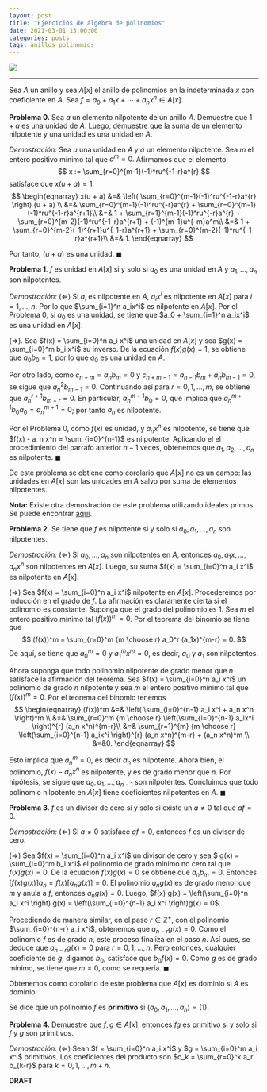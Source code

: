 ```yaml
---
layout: post
title: "Ejercicios de álgebra de polinomios"
date: 2021-03-01 15:00:00
categories: posts
tags: anillos polinomios
---
```


![](https://imgs.xkcd.com/comics/forgot_algebra.png)

---

Sea $A$ un anillo y sea $A[x]$ el anillo de polinomios en la indeterminada $x$ con coeficiente en $A$. Sea $f = a_0 + a_1 x + \cdots + a_n x^n \in A[x]$. 

**Problema 0.** Sea $a$ un elemento nilpotente de un anillo $A$. Demuestre que $1 + a$ es una unidad de $A$. Luego, demuestre que la suma de un elemento nilpotente y una unidad es una unidad en $A$.

*Demostración:* Sea $u$ una unidad en $A$ y $a$ un elemento nilpotente. Sea $m$ el entero positivo mínimo tal que $a^m = 0.$  Afirmamos que el elemento
$$
x := \sum_{r=0}^{m-1}(-1)^ru^{-1-r}a^{r}
$$
satisface que $x(u + a) = 1.$ 
$$
\begin{eqnarray}
x(u + a) &=& \left( \sum_{r=0}^{m-1}(-1)^ru^{-1-r}a^{r} \right) (u + a) \\
&=& \sum_{r=0}^{m-1}(-1)^ru^{-r}a^{r} + \sum_{r=0}^{m-1}(-1)^ru^{-1-r}a^{r+1}\\
&=& 1 + \sum_{r=1}^{m-1}(-1)^ru^{-r}a^{r} + \sum_{r=0}^{m-2}(-1)^ru^{-1-r}a^{r+1} + (-1)^{m-1}u^{-m}a^m\\
&=& 1 + \sum_{r=0}^{m-2}(-1)^{r+1}u^{-1-r}a^{r+1} + \sum_{r=0}^{m-2}(-1)^ru^{-1-r}a^{r+1}\\
&=& 1.
\end{eqnarray}
$$


Por tanto, $(u + a)$ es una unidad. $\blacksquare$

**Problema 1**. $f$ es unidad en $A[x]$ si y solo si $a_0$ es una unidad en $A$ y $a_1, \ldots, a_n$ son nilpotentes. 

*Demostración:* $(\Leftarrow)$ Si $a_i$ es nilpotente en $A$, $a_i x^i$ es nilpotente en $A[x]$ para $i=1, \ldots, n$. Por lo que $\sum_{i=1}^n a_ix^i$ es nilpotente en $A[x]$. Por el Problema 0, si $a_0$ es una unidad, se tiene que $a_0 + \sum_{i=1}^n a_ix^i$ es una unidad en $A[x]$.

$(\Rightarrow)$. Sea $f(x) = \sum_{i=0}^n a_i x^i$ una unidad en $A[x]$ y sea $g(x) = \sum_{i=0}^m b_i x^i$ su inverso. De la ecuación $f(x) g(x) = 1$, se obtiene que $a_0 b_0 = 1$, por lo que $a_0$ es una unidad en $A$. 

Por otro lado, como $c_{n+m} = a_n b_m =0$ y $c_{n+m-1} = a_{n-1}b_m + a_n b_{m-1} = 0$, se sigue que $a_n^2 b_{m-1} = 0$. Continuando así para $r=0, 1, \ldots, m$, se obtiene que $a_n^{r+1} b_{m-r} = 0$. En particular, $a_n^{m+1} b_0 = 0$, que implica que $a_n^{m+1}b_0 a_0 = a_n^{m+1} = 0$; por tanto $a_n$ es nilpotente.

Por el Problema 0, como $f(x)$ es unidad, y $a_n x^n$ es nilpotente, se tiene que $f(x) - a_n x^n = \sum_{i=0}^{n-1}$ es nilpotente. Aplicando el el procedimiento del parrafo anterior $n-1$ veces, obtenemos que $a_1, a_2, \ldots, a_n$ es nilpotente. $\blacksquare$

De este problema se obtiene como corolario que $A[x]$ no es un campo: las unidades en $A[x]$ son las unidades en $A$ salvo por suma de elementos nilpotentes. 

**Nota:** Existe otra demostración de este problema utilizando ideales primos. Se puede encontrar [aquí](https://www.luisgrivas.com/blog/posts/2021/03/02/ideales-primos.html).

**Problema 2.** Se tiene que $f$ es nilpotente si y solo si $a_0, a_1, \ldots, a_n$ son nilpotentes.

*Demostración:* $(\Leftarrow)$ Si $a_0, \ldots, a_n$ son nilpotentes en $A$, entonces $a_0, a_1x, \ldots, a_n x^n$ son nilpotentes en $A[x]$. Luego,  su suma $f(x) = \sum_{i=0}^n a_i x^i$ es nilpotente en $A[x]$.

$(\Rightarrow)$ Sea $f(x) = \sum_{i=0}^n a_i x^i$ nilpotente en $A[x]$. Procederemos por inducción en el grado de $f$. La afirmación es claramente cierta si el polinomio es constante. Suponga que el grado del polinomio es $1$. Sea $m$ el entero positivo mínimo tal $(f(x))^m = 0$. Por el teorema del binomio se tiene que 
$$
(f(x))^m = \sum_{r=0}^m {m \choose r} a_0^r (a_1x)^{m-r} = 0.
$$
De aquí, se tiene que $a_0^m = 0$ y $a_1 ^m x^m = 0$, es decir,  $a_0$ y $a_1$ son nilpotentes. 

Ahora suponga que todo polinomio nilpotente de grado menor que $n$ satisface la afirmación del teorema. Sea $f(x) = \sum_{i=0}^n a_i x^i$ un polinomio de grado $n$ nilpotente y sea $m$ el entero positivo mínimo tal que $(f(x))^m  = 0$. Por el teorema del binomio tenemos
$$
\begin{eqnarray}
 (f(x))^m &=& \left( \sum_{i=0}^{n-1} a_i x^i + a_n x^n  \right)^m \\
 &=& \sum_{r=0}^m {m \choose r} \left(\sum_{i=0}^{n-1} a_ix^i \right)^{r} (a_n x^n)^{m-r}\\
 &=&  \sum_{r=1}^{m} {m \choose r} \left(\sum_{i=0}^{n-1} a_ix^i \right)^{r} (a_n x^n)^{m-r} + (a_n x^n)^m \\
 &=&0.
 \end{eqnarray}
$$


Esto implica que $a_n^m =0$, es decir $a_n$ es nilpotente. Ahora bien, el polinomio, $f(x) - a_n x^n$ es nilpotente, y es de grado menor que $n$. Por hipótesis, se sigue que $a_0, a_1, \ldots, a_{n-1}$ son nilpotentes. Concluimos que todo polinomio nilpotente en $A[x]$  tiene coeficientes nilpotentes en $A$. $\blacksquare$

**Problema 3.**  $f$ es un divisor de cero si y solo si existe un $a \neq 0$ tal que $a f = 0$.

*Demostración:* $(\Leftarrow)$  Si $a \neq 0$ satisface $a f = 0$, entonces $f$ es un divisor de cero.

$(\Rightarrow)$ Sea $f(x) = \sum_{i=0}^n a_i x^i$ un divisor de cero y sea $ g(x) = \sum_{i=0}^m b_i x^i$ el polinomio de grado mínimo no cero tal que $f(x) g(x) = 0$. De la ecuación $f(x) g(x) = 0$ se obtiene que $a_n b_m = 0$. Entonces $[f(x) g(x) ] a_n = f(x) [a_n g(x)] = 0$. El polinomio $a_n g(x)$ es de grado menor que $m$ y anula a $f$, entonces $a_n g(x) = 0$. Luego, $f(x) g(x) = \left(\sum_{i=0}^n a_i x^i \right) g(x) = \left(\sum_{i=0}^{n-1} a_i x^i \right)g(x) = 0$.

Procediendo de manera similar, en el paso $r \in \mathbb{Z}^+$, con el polinomio $\sum_{i=0}^{n-r} a_i x^i$, obtenemos que $a_{n-r} g(x) = 0$. Como el polinomio $f$ es de grado $n$, este proceso finaliza en el paso $n$. Así pues, se deduce que $a_{n-r} g(x) = 0$ para $r=0, 1, \ldots, n$. Pero entonces, cualquier coeficiente de $g$, digamos $b_0$, satisface que $b_0 f(x) = 0$. Como $g$ es de grado mínimo, se tiene que $m = 0$, como se requería. $\blacksquare$

Obtenemos como corolario de este problema que $A[x]$ es dominio si $A$ es dominio. 

Se dice que un polinomio $f$ es **primitivo** si $(a_0, a_1, \ldots, a_n) = (1)$.

**Problema 4.** Demuestre que $f, g \in A[x]$, entonces $fg$ es primitivo si y solo si $f$ y $g$ son primitivos.

*Demostración:* $(\Leftarrow)$ Sean $f = \sum_{i=0}^n a_i x^i$ y $g = \sum_{i=0}^m a_i x^i$ primitivos. Los coeficientes del producto son $c_k = \sum_{r=0}^k a_r b_{k-r}$ para $k=0, 1, \ldots, m + n$.  

**DRAFT**